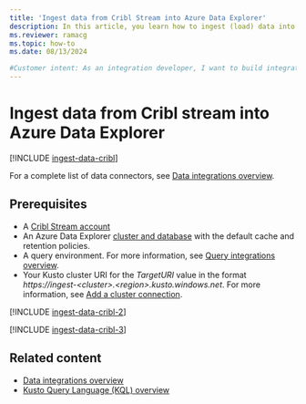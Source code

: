 ```yaml
---
title: 'Ingest data from Cribl Stream into Azure Data Explorer'
description: In this article, you learn how to ingest (load) data into Azure Data Explorer from Cribl stream.
ms.reviewer: ramacg
ms.topic: how-to
ms.date: 08/13/2024

#Customer intent: As an integration developer, I want to build integration pipelines from Cribl stream into Azure Data Explorer, so I can make data available for near real time analytics.
---
```

# Ingest data from Cribl stream into Azure Data Explorer

[!INCLUDE [ingest-data-cribl](includes/cross-repo/ingest-data-cribl.md)]

For a complete list of data connectors, see [Data integrations overview](integrate-data-overview.md).

## Prerequisites

* A [Cribl Stream account](https://cribl.io)
* An Azure Data Explorer [cluster and database](/azure/data-explorer/create-cluster-and-database) with the default cache and retention policies.
* A query environment. For more information, see [Query integrations overview](integrate-query-overview.md). <a id=ingestion-uri></a>
* Your Kusto cluster URI for the *TargetURI* value in the format *https://ingest-\<cluster>.\<region>.kusto.windows.net*. For more information, see [Add a cluster connection](add-cluster-connection.md#add-a-cluster-connection).

[!INCLUDE [ingest-data-cribl-2](includes/cross-repo/ingest-data-cribl-2.md)]

[!INCLUDE [ingest-data-cribl-3](includes/cross-repo/ingest-data-cribl-3.md)]

## Related content

* [Data integrations overview](integrate-data-overview.md)
* [Kusto Query Language (KQL) overview](/kusto/query/)

